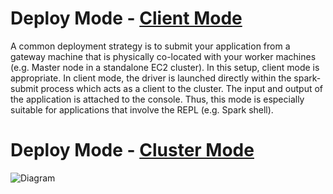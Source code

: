 # Deploy Mode - [Client Mode](https://spark.apache.org/docs/latest/submitting-applications.html)
A common deployment strategy is to submit your application from a gateway machine that is physically co-located with your worker machines (e.g. Master node in a standalone EC2 cluster). In this setup, client mode is appropriate. In client mode, the driver is launched directly within the spark-submit process which acts as a client to the cluster. The input and output of the application is attached to the console. Thus, this mode is especially suitable for applications that involve the REPL (e.g. Spark shell).
# Deploy Mode - [Cluster Mode](https://spark.apache.org/docs/2.1.0/cluster-overview.html)
![Diagram](https://spark.apache.org/docs/2.1.0/img/cluster-overview.png) 

